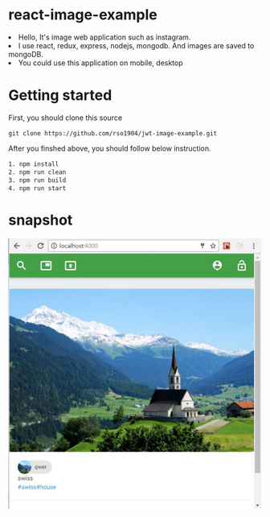 # react-image-example
<li>Hello, It's image web application such as instagram.</li>
<li>I use react, redux, express, nodejs, mongodb. And images are saved to mongoDB.</li>
<li>You could use this application on mobile, desktop</li>

# Getting started
First, you should clone this source

    git clone https://github.com/rso1904/jwt-image-example.git

After you finshed above, you should follow below instruction.

    1. npm install
    2. npm run clean
    3. npm run build
    4. npm run start
    
# snapshot
![ex_screenshot](./image/screenshot.JPG)
